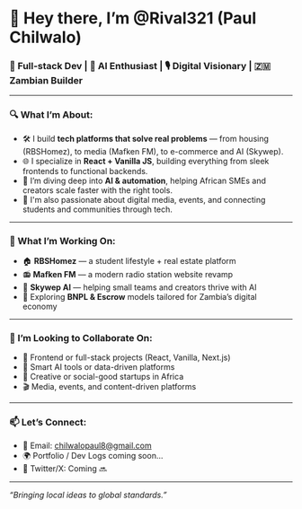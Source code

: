 # 👋 Hey there, I’m @Rival321 (Paul Chilwalo)

### 🚀 Full-stack Dev | 🧠 AI Enthusiast | 🎙️ Digital Visionary | 🇿🇲 Zambian Builder

---

### 🔍 What I’m About:
- 🛠️ I build **tech platforms that solve real problems** — from housing (RBSHomez), to media (Mafken FM), to e-commerce and AI (Skywep).
- 🌐 I specialize in **React + Vanilla JS**, building everything from sleek frontends to functional backends.
- 🤖 I’m diving deep into **AI & automation**, helping African SMEs and creators scale faster with the right tools.
- 📱 I'm also passionate about digital media, events, and connecting students and communities through tech.

---

### 🎯 What I’m Working On:
- 🏠 **RBSHomez** — a student lifestyle + real estate platform
- 📻 **Mafken FM** — a modern radio station website revamp
- 🧠 **Skywep AI** — helping small teams and creators thrive with AI
- 💸 Exploring **BNPL & Escrow** models tailored for Zambia’s digital economy

---

### 🤝 I’m Looking to Collaborate On:
- 🔗 Frontend or full-stack projects (React, Vanilla, Next.js)
- 🧪 Smart AI tools or data-driven platforms
- 💼 Creative or social-good startups in Africa
- 🎬 Media, events, and content-driven platforms

---

### 📫 Let’s Connect:
- 📧 Email: chilwalopaul8@gmail.com  
- 🌍 Portfolio / Dev Logs coming soon...  
- 🧵 Twitter/X: Coming 🔜  

---

_“Bringing local ideas to global standards.”_

